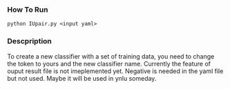 ### How To Run ###
`python IUpair.py <input yaml>`

### Descpription ###
To create a new classifier with a set of training data, you need to change the token to yours and the new classifier name.
Currently the feature of ouput result file is not imeplemented yet.
Negative is needed in the yaml file but not used. Maybe it will be used in ynlu someday.
